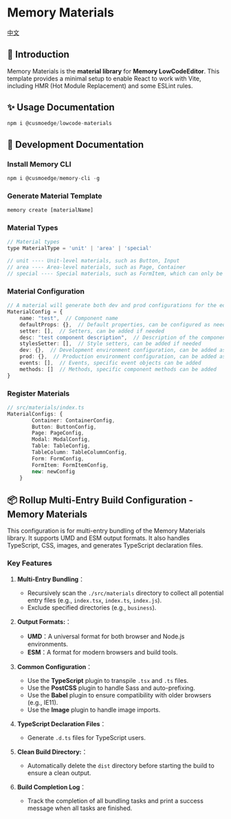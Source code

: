 # Memory Materials

[中文](./README.zh-CN.md)

## 🌟 Introduction
Memory Materials is the **material library** for **Memory LowCodeEditor**. This template provides a minimal setup to enable React to work with Vite, including HMR (Hot Module Replacement) and some ESLint rules.
   
## ✨ Usage Documentation
```javascript
npm i @cusmoedge/lowcode-materials
```

## 🚀 Development Documentation
### Install Memory CLI
``` javascript
npm i @cusmoedge/memory-cli -g
```

### Generate Material Template
``` javascript
memory create [materialName]
```

### Material Types
``` javascript
// Material types
type MaterialType = 'unit' | 'area' | 'special'

// unit ---- Unit-level materials, such as Button, Input
// area ---- Area-level materials, such as Page, Container
// special ---- Special materials, such as FormItem, which can only be used inside a Form
```

### Material Configuration
``` typescript
// A material will generate both dev and prod configurations for the editing and preview environments
MaterialConfig = {
    name: "test",  // Component name
    defaultProps: {},  // Default properties, can be configured as needed
    setter: [],  // Setters, can be added if needed
    desc: "test component description",  // Description of the component, displayed in the material library
    stylesSetter: [],  // Style setters, can be added if needed
    dev: {},  // Development environment configuration, can be added as needed
    prod: {},  // Production environment configuration, can be added as needed
    events: [],  // Events, specific event objects can be added
    methods: []  // Methods, specific component methods can be added
}
```

### Register Materials
```typescript
// src/materials/index.ts
MaterialConfigs: {
        Container: ContainerConfig,
        Button: ButtonConfig,
        Page: PageConfig,
        Modal: ModalConfig,
        Table: TableConfig,
        TableColumn: TableColumnConfig,
        Form: FormConfig,
        FormItem: FormItemConfig,
        new: newConfig
    }
```

## 📦 Rollup Multi-Entry Build Configuration - Memory Materials

This configuration is for multi-entry bundling of the Memory Materials library. It supports UMD and ESM output formats. It also handles TypeScript, CSS, images, and generates TypeScript declaration files.

### Key Features

1. **Multi-Entry Bundling**： 
   - Recursively scan the `./src/materials` directory to collect all potential entry files (e.g., `index.tsx`, `index.ts`, `index.js`).
   - Exclude specified directories (e.g., `business`).

2. **Output Formats:**：
   - **UMD**：A universal format for both browser and Node.js environments.
   - **ESM**：A format for modern browsers and build tools.

3. **Common Configuration**：
   - Use the **TypeScript** plugin to transpile `.tsx` and `.ts` files.
   - Use the **PostCSS** plugin to handle Sass and auto-prefixing.
   - Use the **Babel** plugin to ensure compatibility with older browsers (e.g., IE11).
   - Use the **Image** plugin to handle image imports.

4. **TypeScript Declaration Files**：
   - Generate `.d.ts` files for TypeScript users.

5. **Clean Build Directory:**：
   - Automatically delete the `dist` directory before starting the build to ensure a clean output.

6. **Build Completion Log**：
   - Track the completion of all bundling tasks and print a success message when all tasks are finished.

